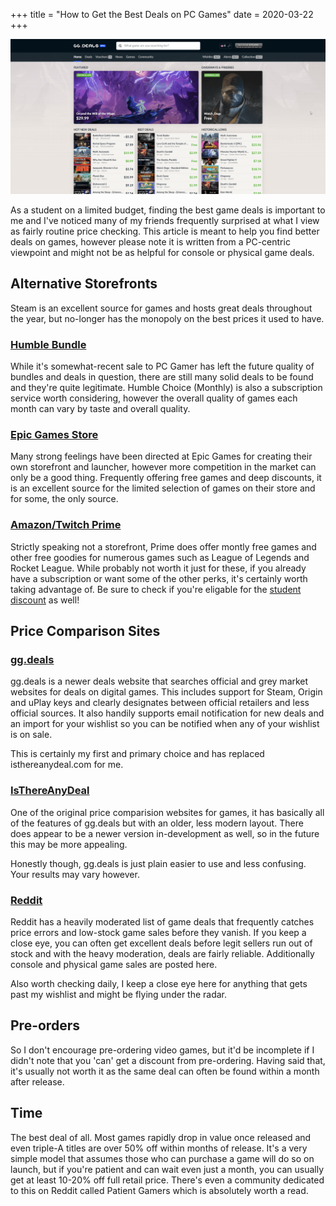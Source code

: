 +++
title = "How to Get the Best Deals on PC Games"
date = 2020-03-22
+++

![gg.deals homepage](/gg-deals-homepage.png "gg.deals homepage")

As a student on a limited budget, finding the best game deals is important to me and I've noticed many of my friends frequently surprised at what I view as fairly routine price checking. This article is meant to help you find better deals on games, however please note it is written from a PC-centric viewpoint and might not be as helpful for console or physical game deals.

## Alternative Storefronts

Steam is an excellent source for games and hosts great deals throughout the year, but no-longer has the monopoly on the best prices it used to have.

### [Humble Bundle](https://www.humblebundle.com/)
While it's somewhat-recent sale to PC Gamer has left the future quality of bundles and deals in question, there are still many solid deals to be found and they're quite legitimate. Humble Choice (Monthly) is also a subscription service worth considering, however the overall quality of games each month can vary by taste and overall quality.

### [Epic Games Store](https://www.epicgames.com/store/en-US/)
Many strong feelings have been directed at Epic Games for creating their own storefront and launcher, however more competition in the market can only be a good thing. Frequently offering free games and deep discounts, it is an excellent source for the limited selection of games on their store and for some, the only source.

### [Amazon/Twitch Prime](https://twitch.amazon.com/tp)
Strictly speaking not a storefront, Prime does offer montly free games and other free goodies for numerous games such as League of Legends and Rocket League. While probably not worth it just for these, if you already have a subscription or want some of the other perks, it's certainly worth taking advantage of. Be sure to check if you're eligable for the [student discount](https://www.amazon.com/Amazon-Student/) as well!

## Price Comparison Sites

### [gg.deals](https://gg.deals/)
gg.deals is a newer deals website that searches official and grey market websites for deals on digital games. This includes support for Steam, Origin and uPlay keys and clearly designates between official retailers and less official sources. It also handily supports email notification for new deals and an import for your wishlist so you can be notified when any of your wishlist is on sale.

This is certainly my first and primary choice and has replaced isthereanydeal.com for me.

### [IsThereAnyDeal](https://isthereanydeal.com/)
One of the original price comparision websites for games, it has basically all of the features of gg.deals but with an older, less modern layout. There does appear to be a newer version in-development as well, so in the future this may be more appealing.

Honestly though, gg.deals is just plain easier to use and less confusing. Your results may vary however.

### [Reddit](https://www.reddit.com/r/gamedeals)
Reddit has a heavily moderated list of game deals that frequently catches price errors and low-stock game sales before they vanish. If you keep a close eye, you can often get excellent deals before legit sellers run out of stock and with the heavy moderation, deals are fairly reliable. Additionally console and physical game sales are posted here.

Also worth checking daily, I keep a close eye here for anything that gets past my wishlist and might be flying under the radar.

## Pre-orders
So I don't encourage pre-ordering video games, but it'd be incomplete if I didn't note that you 'can' get a discount from pre-ordering. Having said that, it's usually not worth it as the same deal can often be found within a month after release.

## Time
The best deal of all. Most games rapidly drop in value once released and even triple-A titles are over 50% off within months of release. It's a very simple model that assumes those who can purchase a game will do so on launch, but if you're patient and can wait even just a month, you can usually get at least 10-20% off full retail price. There's even a community dedicated to this on Reddit called Patient Gamers which is absolutely worth a read.